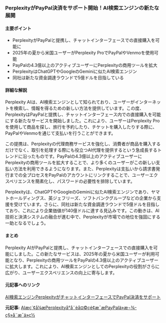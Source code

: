 ### PerplexityがPayPal決済をサポート開始！AI検索エンジンの新たな展開

#### 主要ポイント
- PerplexityがPayPalと提携し、チャットインターフェースでの直接購入を可能に
- 2025年の夏から米国ユーザーがPerplexity ProでPayPalやVenmoを使用可能
- PayPalの4.3億以上のアクティブユーザーにPerplexityの商用ツールを拡大
- PerplexityはChatGPTやGoogleのGeminiに似たAI検索エンジン
- 同社は新たな資金調達ラウンドで5億ドルを目指している

#### 詳細な解説

Perplexity AIは、AI検索エンジンとして知られており、ユーザーがインターネットを検索し、情報を得るための新しい方法を提供しています。この度、PerplexityはPayPalと提携し、チャットインターフェース内での直接購入を可能にする新たなサービスを開始しました。これにより、ユーザーはPerplexity Proを使用して商品を探し、旅行を予約したり、チケットを購入したりする際に、PayPalやVenmoを通じて支払いを行うことができます。

この提携は、Perplexityの代理商務サービスを強化し、消費者が商品を購入するだけでなく、取引を処理する際にも役立つAI代理を提供するという急成長するトレンドに沿ったものです。PayPalの4.3億以上のアクティブユーザーにPerplexityの商用ツールを拡大することで、より多くのユーザーがこの新しい支払い方法を利用できるようになります。また、Perplexityは支払いから請求書発行までの全プロセスをPayPalのアカウントにリンクすることで、ユーザーエクスペリエンスを簡素化し、パスワードの必要性を排除しています。

Perplexityは、ChatGPTやGoogleのGeminiに似たAI検索エンジンであり、ヤマトホールディングス、英ジェフリーズ、ソフトバンクグループなどの企業から支援を受けています。さらに、同社は新たな資金調達ラウンドで5億ドルを目指しており、これにより企業価値が140億ドルに達する見込みです。この動きは、AI技術と決済システムの融合が進む中で、Perplexityが市場での地位を強固にする一助となるでしょう。

#### まとめ

Perplexity AIがPayPalと提携し、チャットインターフェースでの直接購入を可能にしました。この新たなサービスは、2025年の夏から米国ユーザーが利用可能となり、Perplexityの商用ツールをPayPalの4.3億以上のアクティブユーザーに拡大します。これにより、AI検索エンジンとしてのPerplexityの役割がさらに広がり、ユーザーエクスペリエンスの向上に寄与します。

#### 元記事へのリンク
[AI検索エンジンPerplexityがチャットインターフェースでPayPal決済をサポート](https://www.mobilepayment.com.cn/news/20250516/n987654321.html)

**元記事:** [AIæç´¢å¼æPerplexityå°å¨èå¤©çé¢æ¯æPayPalä»æ¬¾-ç§»å¨æ¯ä»ç½](https://www.mpaypass.com.cn/news/202505/16145534.html)